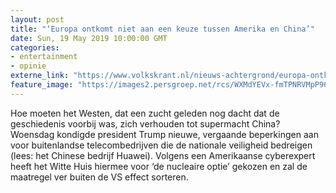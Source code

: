 ```yaml
---
layout: post
title: "‘Europa ontkomt niet aan een keuze tussen Amerika en China’"
date: Sun, 19 May 2019 10:00:00 GMT
categories: 
- entertainment 
- opinie 
externe_link: "https://www.volkskrant.nl/nieuws-achtergrond/europa-ontkomt-niet-aan-een-keuze-tussen-amerika-en-china~b4b81266/"
feature_image: "https://images2.persgroep.net/rcs/WXMdYEVx-fmTPNRVMpP96SWmpAo/diocontent/148620587/_crop/349/0/1970/1971/_fill/320/320?appId=93a17a8fd81db0de025c8abd1cca1279&quality=0.85"
---
```


Hoe moeten het Westen, dat een zucht geleden nog dacht dat de geschiedenis voorbij was, zich verhouden tot supermacht China? Woensdag kondigde president Trump nieuwe, vergaande beperkingen aan voor buitenlandse telecombedrijven die de nationale veiligheid bedreigen (lees: het Chinese bedrijf Huawei). Volgens een Amerikaanse cyberexpert heeft het Witte Huis hiermee voor ‘de nucleaire optie’ gekozen en zal de maatregel ver buiten de VS effect sorteren.
